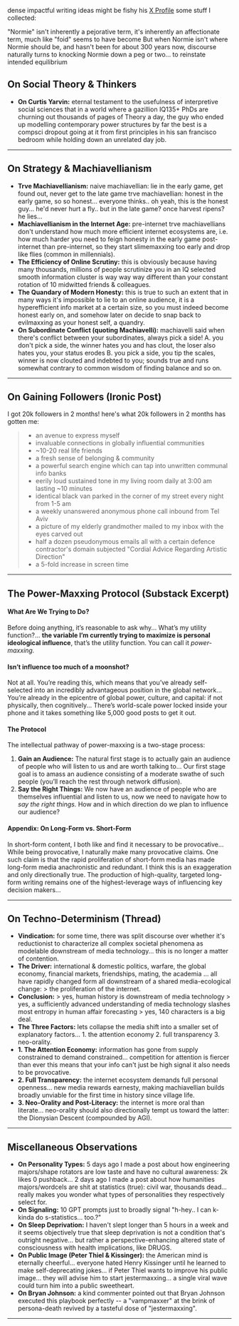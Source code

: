dense impactful writing
ideas might be fishy
his [X Profile](https://x.com/apralky)
some stuff I collected:


"Normie" isn't inherently a pejorative term, it's inherently an affectionate term, much like "foid" seems to have become But when Normie isn't where Normie should be, and hasn't been for about 300 years now, discourse naturally turns to knocking Normie down a peg or two... to reinstate intended equilibrium


## On Social Theory & Thinkers

-   **On Curtis Yarvin:** eternal testament to the usefulness of interpretive social sciences that in a world where a gazillion IQ135+ PhDs are churning out thousands of pages of Theory a day, the guy who ended up modelling contemporary power structures by far the best is a compsci dropout going at it from first principles in his san francisco bedroom while holding down an unrelated day job.

---

## On Strategy & Machiavellianism

-   **Trve Machiavellianism:** naive machiavellian: lie in the early game, get found out, never get to the late game trve machiavellian: honest in the early game, so so honest... everyone thinks.. oh yeah, this is the honest guy... he'd never hurt a fly.. but in the late game? once harvest ripens? he lies...
-   **Machiavellianism in the Internet Age:** pre-internet trve machiavellians don't understand how much more efficient internet ecosystems are, i.e. how much harder you need to feign honesty in the early game post-internet than pre-internet, so they start slimemaxxing too early and drop like flies (common in millennials).
-   **The Efficiency of Online Scrutiny:** this is obviously because having many thousands, millions of people scrutinize you in an IQ selected smooth information cluster is way way way different than your constant rotation of 10 midwitted friends & colleagues.
-   **The Quandary of Modern Honesty:** this is true to such an extent that in many ways it's impossible to lie to an online audience, it is a hyperefficient info market at a certain size, so you must indeed become honest early on, and somehow later on decide to snap back to evilmaxxing as your honest self, a quandry.
-   **On Subordinate Conflict (quoting Machiavelli):** machiavelli said when there's conflict between your subordinates, always pick a side! A. you don't pick a side, the winner hates you and has clout, the loser also hates you, your status erodes B. you pick a side, you tip the scales, winner is now clouted and indebted to you; sounds true and runs somewhat contrary to common wisdom of finding balance and so on.

---

## On Gaining Followers (Ironic Post)

I got 20k followers in 2 months! here's what 20k followers in 2 months has gotten me:
> - an avenue to express myself
> - invaluable connections in globally influential communities
> - ~10-20 real life friends
> - a fresh sense of belonging & community
> - a powerful search engine which can tap into unwritten communal info banks
> - eerily loud sustained tone in my living room daily at 3:00 am lasting ~10 minutes
> - identical black van parked in the corner of my street every night from 1-5 am
> - a weekly unanswered anonymous phone call inbound from Tel Aviv
> - a picture of my elderly grandmother mailed to my inbox with the eyes carved out
> - half a dozen pseudonymous emails all with a certain defence contractor's domain subjected "Cordial Advice Regarding Artistic Direction"
> - a 5-fold increase in screen time

---

## The Power-Maxxing Protocol (Substack Excerpt)

#### What Are We Trying to Do?

Before doing anything, it’s reasonable to ask why... What’s my utility function?... **the variable I’m currently trying to maximize is personal ideological influence**, that’s the utility function. You can call it _power-maxxing._

#### Isn’t influence too much of a moonshot?

Not at all. You’re reading this, which means that you’ve already self-selected into an incredibly advantageous position in the global network... You’re already in the epicentre of global power, culture, and capital: if not physically, then cognitively... There’s world-scale power locked inside your phone and it takes something like 5,000 good posts to get it out.

#### The Protocol

The intellectual pathway of power-maxxing is a two-stage process:
1.  **Gain an Audience:** The natural first stage is to actually gain an audience of people who will listen to us and are worth talking to... Our first stage goal is to amass an audience consisting of a moderate swathe of such people (you’ll reach the rest through network diffusion).
2.  **Say the Right Things:** We now have an audience of people who are themselves influential and listen to us, now we need to navigate how to _say the right things._ How and in which direction do we plan to influence our audience?

#### Appendix: On Long-Form vs. Short-Form

In short-form content, I both like and find it necessary to be provocative... While being provocative, I naturally make many provocative claims. One such claim is that the rapid proliferation of short-form media has made long-form media anachronistic and redundant. I think this is an exaggeration and only directionally true. The production of high-quality, targeted long-form writing remains one of the highest-leverage ways of influencing key decision makers...

---

## On Techno-Determinism (Thread)

-   **Vindication:** for some time, there was split discourse over whether it's reductionist to characterize all complex societal phenomena as modelable downstream of media technology... this is no longer a matter of contention.
-   **The Driver:** international & domestic politics, warfare, the global economy, financial markets, friendships, mating, the academia ... all have rapidly changed form all downstream of a shared media-ecological change: > the proliferation of the internet.
-   **Conclusion:** > yes, human history is downstream of media technology > yes, a sufficiently advanced understanding of media technology slashes most entropy in human affair forecasting > yes, 140 characters is a big deal.
-   **The Three Factors:** lets collapse the media shift into a smaller set of explanatory factors... 1. the attention economy 2. full transparency 3. neo-orality.
-   **1. The Attention Economy:** information has gone from supply constrained to demand constrained... competition for attention is fiercer than ever this means that your info can't just be high signal it also needs to be provocative.
-   **2. Full Transparency:** the internet ecosystem demands full personal openness... new media rewards earnesty, making machiavellian builds broadly unviable for the first time in history since village life.
-   **3. Neo-Orality and Post-Literacy:** the internet is more oral than literate... neo-orality should also directionally tempt us toward the latter: the Dionysian Descent (compounded by AGI).

---

## Miscellaneous Observations

-   **On Personality Types:** 5 days ago I made a post about how engineering majors/shape rotators are low taste and have no cultural awareness: 2k likes 0 pushback... 2 days ago I made a post about how humanities majors/wordcels are shit at statistics (true): civil war, thousands dead... really makes you wonder what types of personalities they respectively select for.
-   **On Signaling:** 10 GPT prompts just to broadly signal "h-hey.. I can k-kinda do s-statistics... too.?"
-   **On Sleep Deprivation:** I haven't slept longer than 5 hours in a week and it seems objectively true that sleep deprivation is not a condition that's outright negative... but rather a perspective-enhancing altered state of consciousness with health implications, like DRUGS.
-   **On Public Image (Peter Thiel & Kissinger):** the American mind is eternally cheerful... everyone hated Henry Kissinger until he learned to make self-deprecating jokes... if Peter Thiel wants to improve his public image... they will advise him to start jestermaxxing... a single viral wave could turn him into a public sweetheart.
-   **On Bryan Johnson:** a kind commenter pointed out that Bryan Johnson executed this playbook perfectly -- a "vampmaxxer" at the brink of persona-death revived by a tasteful dose of "jestermaxxing".

---
